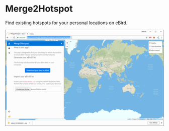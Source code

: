 # Merge2Hotspot

Find existing hotspots for your personal locations on eBird.

[![Exemple](/public/m2h.gif)](https://zoziologie.raphaelnussbaumer.com/merge2hotspot/)


